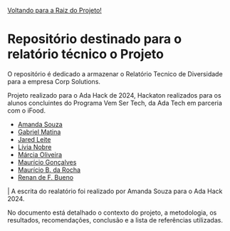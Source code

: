 [Voltando para a Raiz do Projeto!](https://github.com/ADA-Hack-Grupo-DD3/main-hackton)
# Repositório destinado para o relatório técnico o Projeto

O repositório é dedicado a armazenar o Relatório Tecnico de Diversidade para a empresa Corp Solutions.

Projeto realizado para o Ada Hack de 2024, Hackaton realizados para os alunos concluintes do Programa Vem Ser Tech, da Ada Tech em parceria com o iFood.

- [Amanda Souza](https://www.linkedin.com/in/amanda-rs/)
- [Gabriel Matina](https://www.linkedin.com/in/gabrielmatina/)
- [Jared Leite](https://www.linkedin.com/in/jared-f-leite-a8351a78/)
- [Lívia Nobre](https://www.linkedin.com/in/livia-nobre472/)
- [Márcia Oliveira](https://www.linkedin.com/in/marciaoliveira/)
- [Maurício Gonçalves](https://www.linkedin.com/in/mauricio-goncalves/)
- [Maurício B. da Rocha](https://www.linkedin.com/in/mauriciobenjamin700/)
- [Renan de F. Bueno](https://www.linkedin.com/in/renandefraga/)

| A escrita do realatório foi realizado por Amanda Souza para o Ada Hack 2024.

No documento está detalhado o contexto do projeto, a metodologia, os resultados, recomendações, conclusão e a lista de referências utilizadas.

